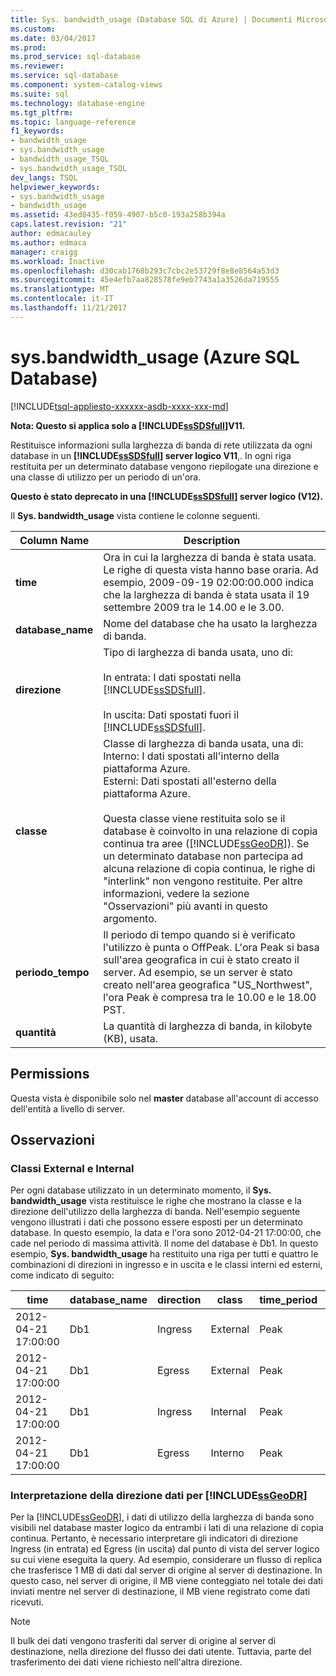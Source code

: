 ```yaml
---
title: Sys. bandwidth_usage (Database SQL di Azure) | Documenti Microsoft
ms.custom: 
ms.date: 03/04/2017
ms.prod: 
ms.prod_service: sql-database
ms.reviewer: 
ms.service: sql-database
ms.component: system-catalog-views
ms.suite: sql
ms.technology: database-engine
ms.tgt_pltfrm: 
ms.topic: language-reference
f1_keywords:
- bandwidth_usage
- sys.bandwidth_usage
- bandwidth_usage_TSQL
- sys.bandwidth_usage_TSQL
dev_langs: TSQL
helpviewer_keywords:
- sys.bandwidth_usage
- bandwidth_usage
ms.assetid: 43ed8435-f059-4907-b5c0-193a258b394a
caps.latest.revision: "21"
author: edmacauley
ms.author: edmaca
manager: craigg
ms.workload: Inactive
ms.openlocfilehash: d30cab1768b293c7cbc2e53729f8e8e8564a53d3
ms.sourcegitcommit: 45e4efb7aa828578fe9eb7743a1a3526da719555
ms.translationtype: MT
ms.contentlocale: it-IT
ms.lasthandoff: 11/21/2017
---
```

# <a name="sysbandwidthusage-azure-sql-database"></a>sys.bandwidth_usage (Azure SQL Database)
[!INCLUDE[tsql-appliesto-xxxxxx-asdb-xxxx-xxx-md](../../includes/tsql-appliesto-xxxxxx-asdb-xxxx-xxx-md.md)]

  **Nota: Questo si applica solo a [!INCLUDE[ssSDSfull](../../includes/sssdsfull-md.md)]V11.**  
  
 Restituisce informazioni sulla larghezza di banda di rete utilizzata da ogni database in un  **[!INCLUDE[ssSDSfull](../../includes/sssdsfull-md.md)] server logico V11**,. In ogni riga restituita per un determinato database vengono riepilogate una direzione e una classe di utilizzo per un periodo di un'ora.  
  
 **Questo è stato deprecato in una [!INCLUDE[ssSDSfull](../../includes/sssdsfull-md.md)] server logico (V12).**  
  
 Il **Sys. bandwidth_usage** vista contiene le colonne seguenti.  
  
|Column Name|Description|  
|-----------------|-----------------|  
|**time**|Ora in cui la larghezza di banda è stata usata. Le righe di questa vista hanno base oraria. Ad esempio, 2009-09-19 02:00:00.000 indica che la larghezza di banda è stata usata il 19 settembre 2009 tra le 14.00 e le 3.00.|  
|**database_name**|Nome del database che ha usato la larghezza di banda.|  
|**direzione**|Tipo di larghezza di banda usata, uno di:<br /><br /> In entrata: I dati spostati nella [!INCLUDE[ssSDSfull](../../includes/sssdsfull-md.md)].<br /><br /> In uscita: Dati spostati fuori il [!INCLUDE[ssSDSfull](../../includes/sssdsfull-md.md)].|  
|**classe**|Classe di larghezza di banda usata, una di:<br />Interno: I dati spostati all'interno della piattaforma Azure.<br />Esterni: Dati spostati all'esterno della piattaforma Azure.<br /><br /> Questa classe viene restituita solo se il database è coinvolto in una relazione di copia continua tra aree ([!INCLUDE[ssGeoDR](../../includes/ssgeodr-md.md)]). Se un determinato database non partecipa ad alcuna relazione di copia continua, le righe di "interlink" non vengono restituite. Per altre informazioni, vedere la sezione "Osservazioni" più avanti in questo argomento.|  
|**periodo_tempo**|Il periodo di tempo quando si è verificato l'utilizzo è punta o OffPeak. L'ora Peak si basa sull'area geografica in cui è stato creato il server. Ad esempio, se un server è stato creato nell'area geografica "US_Northwest", l'ora Peak è compresa tra le 10.00 e le 18.00 PST.|  
|**quantità**|La quantità di larghezza di banda, in kilobyte (KB), usata.|  
  
## <a name="permissions"></a>Permissions  
 Questa vista è disponibile solo nel **master** database all'account di accesso dell'entità a livello di server.  
  
## <a name="remarks"></a>Osservazioni  
  
### <a name="external-and-internal-classes"></a>Classi External e Internal  
 Per ogni database utilizzato in un determinato momento, il **Sys. bandwidth_usage** vista restituisce le righe che mostrano la classe e la direzione dell'utilizzo della larghezza di banda. Nell'esempio seguente vengono illustrati i dati che possono essere esposti per un determinato database. In questo esempio, la data e l'ora sono 2012-04-21 17:00:00, che cade nel periodo di massima attività. Il nome del database è Db1. In questo esempio, **Sys. bandwidth_usage** ha restituito una riga per tutti e quattro le combinazioni di direzioni in ingresso e in uscita e le classi interni ed esterni, come indicato di seguito:  
  
|time|database_name|direction|class|time_period|quantity|  
|----------|--------------------|---------------|-----------|------------------|--------------|  
|2012-04-21 17:00:00|Db1|Ingress|External|Peak|66|  
|2012-04-21 17:00:00|Db1|Egress|External|Peak|741|  
|2012-04-21 17:00:00|Db1|Ingress|Internal|Peak|1052|  
|2012-04-21 17:00:00|Db1|Egress|Interno|Peak|3525|  
  
### <a name="interpreting-data-direction-for-includessgeodrincludesssgeodr-mdmd"></a>Interpretazione della direzione dati per [!INCLUDE[ssGeoDR](../../includes/ssgeodr-md.md)]  
 Per la [!INCLUDE[ssGeoDR](../../includes/ssgeodr-md.md)], i dati di utilizzo della larghezza di banda sono visibili nel database master logico da entrambi i lati di una relazione di copia continua. Pertanto, è necessario interpretare gli indicatori di direzione Ingress (in entrata) ed Egress (in uscita) dal punto di vista del server logico su cui viene eseguita la query. Ad esempio, considerare un flusso di replica che trasferisce 1 MB di dati dal server di origine al server di destinazione. In questo caso, nel server di origine, il MB viene conteggiato nel totale dei dati inviati mentre nel server di destinazione, il MB viene registrato come dati ricevuti.  
  
> [!NOTE]  
>  Il bulk dei dati vengono trasferiti dal server di origine al server di destinazione, nella direzione del flusso dei dati utente. Tuttavia, parte del trasferimento dei dati viene richiesto nell'altra direzione.  
  
  
